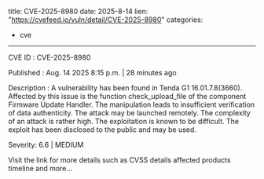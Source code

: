  
title: CVE-2025-8980
date: 2025-8-14
lien: "https://cvefeed.io/vuln/detail/CVE-2025-8980"
categories:
  - cve
---

CVE ID : CVE-2025-8980

Published :  Aug. 14
2025
8:15 p.m. | 28 minutes ago

Description : A vulnerability has been found in Tenda G1 16.01.7.8(3660). Affected by this issue is the function check_upload_file of the component Firmware Update Handler. The manipulation leads to insufficient verification of data authenticity. The attack may be launched remotely. The complexity of an attack is rather high. The exploitation is known to be difficult. The exploit has been disclosed to the public and may be used.

Severity: 6.6 | MEDIUM

Visit the link for more details
such as CVSS details
affected products
timeline
and more...
